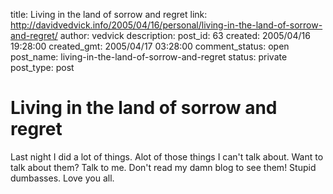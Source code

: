 title: Living in the land of sorrow and regret
link: http://davidvedvick.info/2005/04/16/personal/living-in-the-land-of-sorrow-and-regret/
author: vedvick
description: 
post_id: 63
created: 2005/04/16 19:28:00
created_gmt: 2005/04/17 03:28:00
comment_status: open
post_name: living-in-the-land-of-sorrow-and-regret
status: private
post_type: post

# Living in the land of sorrow and regret

Last night I did a lot of things. Alot of those things I can't talk about. Want to talk about them? Talk to me. Don't read my damn blog to see them! Stupid dumbasses. Love you all.